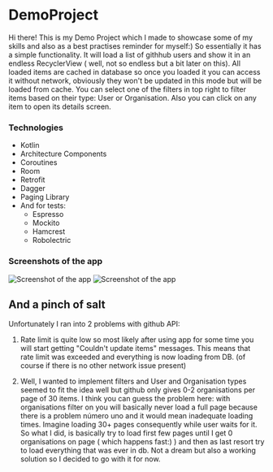 # DemoProject
Hi there! This is my Demo Project which I made to showcase some of my skills and also as a best practises reminder for myself:)
So essentially it has a simple functionality. It will load a list of githhub users and show it in an endless RecyclerView ( well, not so endless but a bit later on this).
All loaded items are cached in database so once you loaded it you can access it without network, obviously they won't be updated in this mode but will be loaded from cache.
You can select one of the filters in top right to filter items based on their type: User or Organisation. 
Also you can click on any item to open its details screen.

### Technologies

- Kotlin
- Architecture Components
- Coroutines
- Room
- Retrofit
- Dagger
- Paging Library
- And for tests:
  - Espresso
  - Mockito
  - Hamcrest
  - Robolectric

### Screenshots of the app
![Screenshot of the app](https://i.imgur.com/cHtm594.png) ![Screenshot of the app](https://i.imgur.com/MdTiEqH.png)

## And a pinch of salt 

Unfortunately I ran into 2 problems with github API:

1. Rate limit is quite low so most likely after using app for some time you will start getting "Couldn't update items" messages. 
This means that rate limit was exceeded and everything is now loading from DB. (of course if there is no other network issue present)

2. Well, I wanted to implement filters and User and Organisation types seemed to fit the idea well but github only gives 0-2 organisations per page of 30 items. 
I think you can guess the problem here: with organisations filter on you will basically never load a full page because there is a problem número uno 
and it would mean inadequate loading times. Imagine loading 30+ pages consequently while user waits for it. 
So what I did, is basically try to load first few pages until I get 0 organisations on page ( which happens fast:) ) 
and then as last resort try to load everything that was ever in db.
Not a dream but also a working solution so I decided to go with it for now.
